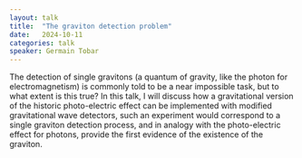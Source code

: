 ```yaml
---
layout: talk
title:  "The graviton detection problem"
date:   2024-10-11
categories: talk
speaker: Germain Tobar
---
```

The detection of single gravitons (a quantum of gravity, like the photon for electromagnetism) is commonly told to be a near impossible task, but to what extent is this true? In this talk, I will discuss how a gravitational version of the historic photo-electric effect can be implemented with modified gravitational wave detectors, such an experiment would correspond to a single graviton detection process, and in analogy with the photo-electric effect for photons, provide the first evidence of the existence of the graviton.
